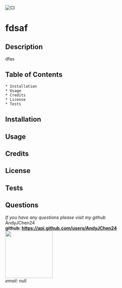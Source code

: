 
  ![CI](https://github.com/AndyJChen24/ReadMeGenerator/workflows/CI/badge.svg)
  # fdsaf

  ## Description 
  dfas

  ## Table of Contents
    * Installation
    * Usage
    * Credits
    * License
    * Tests

  ## Installation
  

  ## Usage
  

  ## Credits
  

  ## License
  

  ## Tests
  

  ## Questions
  *If you have any questions please visit my github*  
  AndyJChen24  
  **github: https://api.github.com/users/AndyJChen24**  
  <img src = "https://avatars2.githubusercontent.com/u/58383488?v=4" width ="150px" height="150px">  
  *email:* null  

